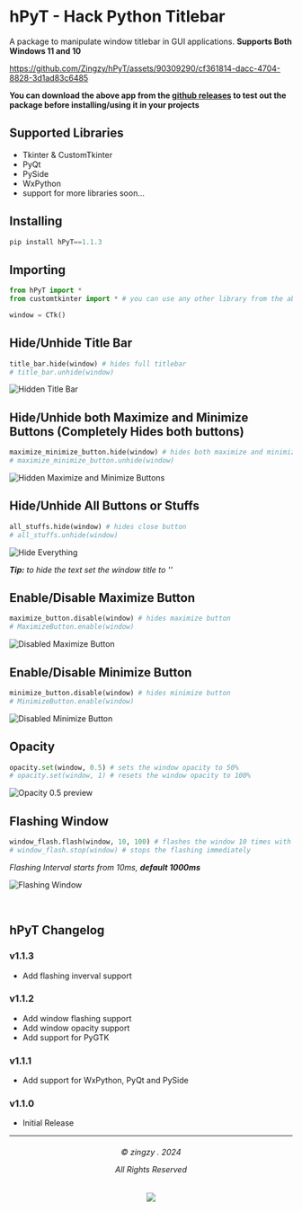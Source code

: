 # hPyT - Hack Python Titlebar

A package to manipulate window titlebar in GUI applications.
**Supports Both Windows 11 and 10**

https://github.com/Zingzy/hPyT/assets/90309290/cf361814-dacc-4704-8828-3d1ad83c6485

**You can download the above app from the [github releases](https://github.com/Zingzy/hPyT/releases) to test out the package before installing/using it in your projects**

## Supported Libraries

- Tkinter & CustomTkinter
- PyQt
- PySide
- WxPython
- support for more libraries soon...

## Installing

```powershell
pip install hPyT==1.1.3
```

## Importing

```python
from hPyT import *
from customtkinter import * # you can use any other library from the above mentioned list

window = CTk()
```

## Hide/Unhide Title Bar

```python
title_bar.hide(window) # hides full titlebar
# title_bar.unhide(window)
```

![Hidden Title Bar](https://raw.githubusercontent.com/zingzy/hPyT/main/assets/titlebar.png)


## Hide/Unhide both Maximize and Minimize Buttons (Completely Hides both buttons)

```python
maximize_minimize_button.hide(window) # hides both maximize and minimize button
# maximize_minimize_button.unhide(window)
```

![Hidden Maximize and Minimize Buttons](https://raw.githubusercontent.com/zingzy/hPyT/main/assets/maximize_minimize.png)

## Hide/Unhide All Buttons or Stuffs

```python
all_stuffs.hide(window) # hides close button
# all_stuffs.unhide(window)
```

![Hide Everything](https://raw.githubusercontent.com/zingzy/hPyT/main/assets/all_stuffs.png)

_**Tip:** to hide the text set the window title to ''_

## Enable/Disable Maximize Button

```python
maximize_button.disable(window) # hides maximize button
# MaximizeButton.enable(window)
```

![Disabled Maximize Button](https://raw.githubusercontent.com/zingzy/hPyT/main/assets/maximize.png)

## Enable/Disable Minimize Button

```python
minimize_button.disable(window) # hides minimize button
# MinimizeButton.enable(window)
```

![Disabled Minimize Button](https://raw.githubusercontent.com/zingzy/hPyT/main/assets/minimize.png)


## Opacity

```python
opacity.set(window, 0.5) # sets the window opacity to 50%
# opacity.set(window, 1) # resets the window opacity to 100%
```

![Opacity 0.5 preview](https://raw.githubusercontent.com/zingzy/hPyT/main/assets/opacity.png)


## Flashing Window

```python
window_flash.flash(window, 10, 100) # flashes the window 10 times with 50ms interval
# window_flash.stop(window) # stops the flashing immediately
```

*Flashing Interval starts from 10ms, **default 1000ms***

![Flashing Window](https://raw.githubusercontent.com/zingzy/hPyT/main/assets/flashing.gif)

<br>

## hPyT Changelog

### v1.1.3

- Add flashing inverval support

### v1.1.2

- Add window flashing support
- Add window opacity support
- Add support for PyGTK

### v1.1.1

- Add support for WxPython, PyQt and PySide

### v1.1.0

- Initial Release

---

<h6 align="center">
© zingzy . 2024

All Rights Reserved</h6>

<p align="center">
	<a href="https://github.com/zingzy/hPyT/blob/master/LICENSE"><img src="https://img.shields.io/static/v1.svg?style=for-the-badge&label=License&message=MIT&logoColor=d9e0ee&colorA=363a4f&colorB=b7bdf8"/></a>
</p>
